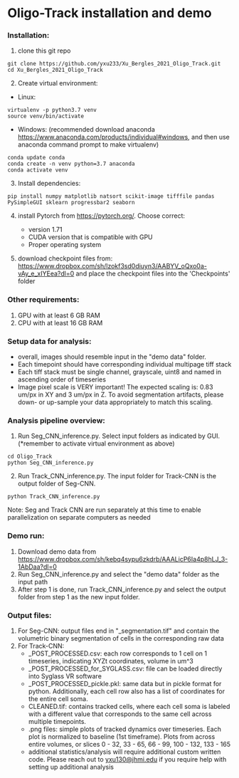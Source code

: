 # Oligo-Track installation and demo

### Installation:
1. clone this git repo
```
git clone https://github.com/yxu233/Xu_Bergles_2021_Oligo_Track.git
cd Xu_Bergles_2021_Oligo_Track
```


2. Create virtual environment:

- Linux:
```
virtualenv -p python3.7 venv
source venv/bin/activate
```

- Windows: (recommended download anaconda https://www.anaconda.com/products/individual#windows, and then use anaconda command prompt to make virtualenv)
```
conda update conda
conda create -n venv python=3.7 anaconda
conda activate venv
```

3. Install dependencies:
```
pip install numpy matplotlib natsort scikit-image tifffile pandas PySimpleGUI sklearn progressbar2 seaborn
```

4. install Pytorch from https://pytorch.org/. Choose correct:
	- version 1.71
	- CUDA version that is compatible with GPU
	- Proper operating system

5. download checkpoint files from:  https://www.dropbox.com/sh/lzokf3sd0diuyn3/AABYV_oQxo0a-vAy_e_xIYEea?dl=0 and place the checkpoint files into the 'Checkpoints' folder


### Other requirements:
1. GPU with at least 6 GB RAM
2. CPU with at least 16 GB RAM
   
### Setup data for analysis:
* overall, images should resemble input in the "demo data" folder.
* Each timepoint should have corresponding individual multipage tiff stack
* Each tiff stack must be single channel, grayscale, uint8 and named in ascending order of timeseries
* Image pixel scale is VERY important! The expected scaling is: 0.83 um/px in XY and 3 um/px in Z. To avoid segmentation artifacts, please down- or up-sample your data appropriately to match this scaling.
   
### Analysis pipeline overview:
1. Run Seg_CNN_inference.py. Select input folders as indicated by GUI. (*remember to activate virtual environment as above)
```
cd Oligo_Track
python Seg_CNN_inference.py
```

2. Run Track_CNN_inference.py. The input folder for Track-CNN is the output folder of Seg-CNN.
```
python Track_CNN_inference.py
```

Note: Seg and Track CNN are run separately at this time to enable parallelization on separate computers as needed


### Demo run:
1. Download demo data from https://www.dropbox.com/sh/kebq4sypu6zkdrb/AAALicP6Ia4p8hLJ_3-1AbDaa?dl=0
2. Run Seg_CNN_inference.py and select the "demo data" folder as the input path
3. After step 1 is done, run Track_CNN_inference.py and select the output folder from step 1 as the new input folder.


### Output files:
1. For Seg-CNN: output files end in "_segmentation.tif" and contain the volumetric binary segmentation of cells in the corresponding raw data
2. For Track-CNN:
	- _POST_PROCESSED.csv: each row corresponds to 1 cell on 1 timeseries, indicating XYZt coordinates, volume in um^3
	- _POST_PROCESSED_for_SYGLASS.csv: file can be loaded directly into Syglass VR software
	- _POST_PROCESSED_pickle.pkl: same data but in pickle format for python. Additionally, each cell row also has a list of coordinates for the entire cell soma.
	- CLEANED.tif: contains tracked cells, where each cell soma is labeled with a different value that corresponds to the same cell across multiple timepoints.
 	- .png files: simple plots of tracked dynamics over timeseries. Each plot is normalized to baseline (1st timeframe). Plots from across entire volumes, or slices 0 - 32, 33 - 65, 66 - 99, 100 - 132, 133 - 165
	- additional statistics/analysis will require additional custom written code. Please reach out to yxu130@jhmi.edu if you require help with setting up additional analysis
	



 
